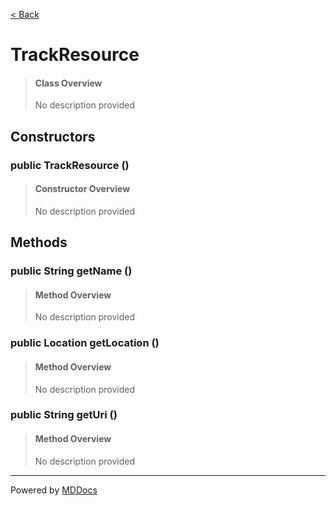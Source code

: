 [< Back](README.md)
# TrackResource #
>#### Class Overview ####
>No description provided
## Constructors ##
### public TrackResource () ###
>#### Constructor Overview ####
>No description provided
>
## Methods ##
### public String getName () ###
>#### Method Overview ####
>No description provided
>
### public Location getLocation () ###
>#### Method Overview ####
>No description provided
>
### public String getUri () ###
>#### Method Overview ####
>No description provided
>

---
Powered by [MDDocs](https://github.com/VRCube/MDDocs)